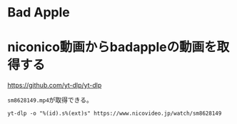 # Bad Apple
# niconico動画からbadappleの動画を取得する

https://github.com/yt-dlp/yt-dlp

`sm8628149.mp4`が取得できる。

```
yt-dlp -o "%(id).s%(ext)s" https://www.nicovideo.jp/watch/sm8628149
```
